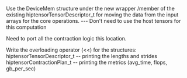 Use the DeviceMem structure under the new wrapper /member of the existing hiptensorTensorDescriptor\_t for moving the data from the input arrays for the core operations.
    --- Don't need to use the host tensors for this computation

Need to port all the contraction logic this location.


Write the overloading operator (<<) for the structures: 
hiptensorTensorDescriptor\_t  -- printing the lengths and strides
hiptensorContractionPlan\_t  -- printing the metrics (avg\_time, flops, gb\_per\_sec)
